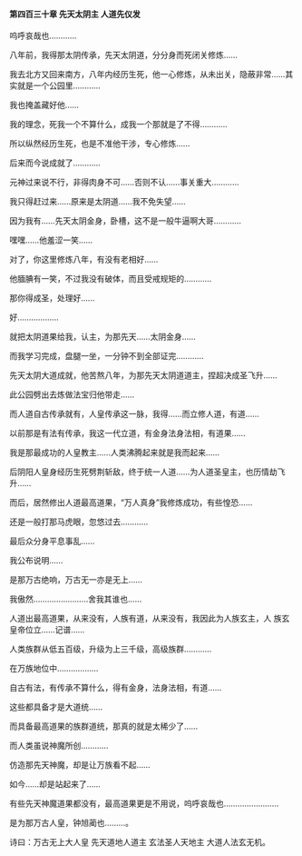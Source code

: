 #### 第四百三十章 先天太阴主 人道先仪发


呜呼哀哉也…………

八年前，我得那太阴传承，先天太阴道，分分身而死闭关修炼……

我去北方又回来南方，八年内经历生死，他一心修炼，从未出关，隐蔽非常……其实就是一个公园里…………

我也掩盖藏好他……

我的理念，死我一个不算什么，成我一个那就是了不得…………

所以纵然经历生死，也是不准他干涉，专心修炼……

后来而今说成就了…………

元神过来说不行，非得肉身不可……否则不认……事关重大…………

我只得赶过来……原来是太阴道……我不免失望……

因为我有……先天太阴金身，卧槽，这不是一般牛逼啊大哥…………

嘿嘿……他羞涩一笑……

对了，你这里修炼八年，有没有老相好……

他腼腆有一笑，不过我没有破体，而且受戒规矩的…………

那你得成圣，处理好……

好………………

就把太阴道果给我，认主，为那先天……太阴金身……

而我学习完成，盘腿一坐，一分钟不到全部证完…………

先天太阴大道成就，他苦熬八年，为那先天太阴道道主，捏超决成圣飞升……

此公园劈出去炼做法宝归他带走……

而人道自古传承就有，人皇传承这一脉，我得……而立修人道，有道……

以前那是有法有传承，我这一代立道，有金身法身法相，有道果……

我是那最成功的人皇教主……人类沸腾起来就是我而起来……


后阴阳人皇身经历生死劈荆斩敌，终于统一人道……为人道圣皇主，也历情劫飞升……

而后，居然修出人道最高道果，“万人真身”我修炼成功，有些惶恐……

还是一般打那马虎眼，忽悠过去…………

最后众分身平息事乱……

我公布说明……

是那万古绝响，万古无一亦是无上……


我傲然……………………舍我其谁也……


人道出最高道果，从来没有，人族有道，从来没有，我因此为人族玄主，人
族玄皇帝位立……记谱……

人类族群从低五百级，升级为上三千级，高级族群…………

在万族地位中………………

自古有法，有传承不算什么，得有金身，法身法相，有道……

这些都具备才是大道统……


而具备最高道果的族群道统，那真的就是太稀少了……


而人类虽说神魔所创…………

仿造那先天神魔，却是让万族看不起……

如今……却是站起来了……

有些先天神魔道果都没有，最高道果更是不用说，呜呼哀哉也……………………

是为那万古人皇，钟旭蔺也………。

诗曰：万古无上大人皇
            先天道地人道主
            玄法圣人天地主
            大道人法玄无机。

